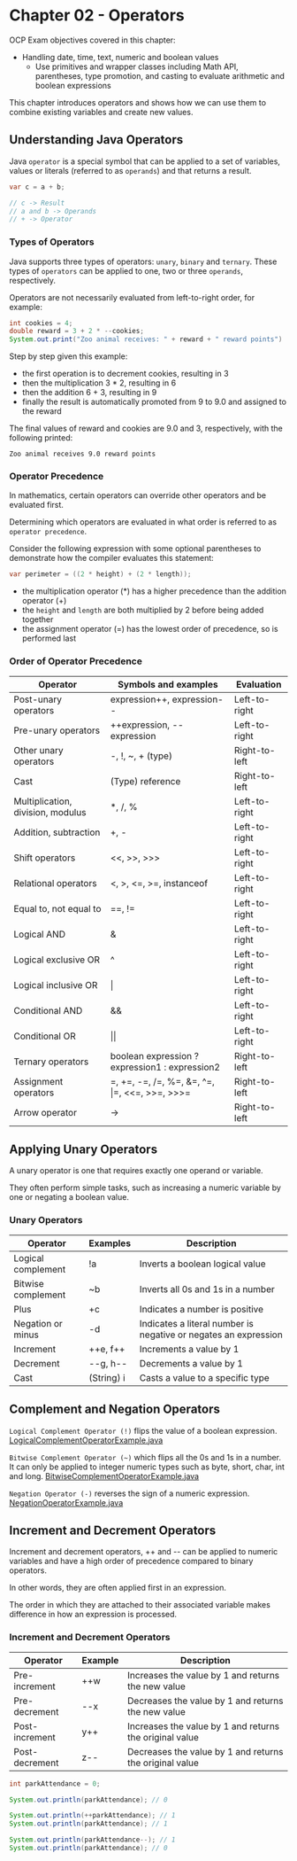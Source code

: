 # Chapter 02 - Operators

OCP Exam objectives covered in this chapter:

- Handling date, time, text, numeric and boolean values
  - Use primitives and wrapper classes including Math API, parentheses, type promotion, and casting to evaluate arithmetic and boolean expressions

This chapter introduces operators and shows how we can use them to combine existing variables and create new values.

## Understanding Java Operators

Java `operator` is a special symbol that can be applied to a set of variables, values or literals (referred to as `operands`) and that returns a result.

```java
var c = a + b;

// c -> Result
// a and b -> Operands
// + -> Operator
```

### Types of Operators

Java supports three types of operators: `unary`, `binary` and `ternary`. These types of `operators` can be applied to one, two or three `operands`, respectively.

Operators are not necessarily evaluated from left-to-right order, for example:

```java
int cookies = 4;
double reward = 3 + 2 * --cookies;
System.out.print("Zoo animal receives: " + reward + " reward points")
```

Step by step given this example:
- the first operation is to decrement cookies, resulting in 3
- then the multiplication 3 * 2, resulting in 6
- then the addition 6 + 3, resulting in 9
- finally the result is automatically promoted from 9 to 9.0 and assigned to the reward

The final values of reward and cookies are 9.0 and 3, respectively, with the following printed:

`Zoo animal receives 9.0 reward points`

### Operator Precedence

In mathematics, certain operators can override other operators and be evaluated first.

Determining which operators are evaluated in what order is referred to as `operator precedence`.

Consider the following expression with some optional parentheses to demonstrate how the compiler evaluates this statement:

```java
var perimeter = ((2 * height) + (2 * length));
```

- the multiplication operator (*) has a higher precedence than the addition operator (+)
- the `height` and `length` are both multiplied by 2 before being added together
- the assignment operator (=) has the lowest order of precedence, so is performed last

### Order of Operator Precedence

Operator | Symbols and examples | Evaluation
--- | --- | ---
Post-unary operators | expression++, expression-- | Left-to-right
Pre-unary operators | ++expression, --expression | Left-to-right
Other unary operators | -, !, ~, + (type) | Right-to-left
Cast | (Type) reference | Right-to-left
Multiplication, division, modulus | *, /, % | Left-to-right
Addition, subtraction | +, - | Left-to-right
Shift operators | <<, >>, >>> | Left-to-right
Relational operators | <, >, <=, >=, instanceof | Left-to-right
Equal to, not equal to | ==, != | Left-to-right
Logical AND | & | Left-to-right
Logical exclusive OR | ^ | Left-to-right
Logical inclusive OR | \| | Left-to-right
Conditional AND | && | Left-to-right
Conditional OR | \|\| | Left-to-right
Ternary operators | boolean expression ? expression1 : expression2 | Right-to-left
Assignment operators | =, +=, -=, /=, %=, &=, ^=, \|=, <<=, >>=, >>>= | Right-to-left
Arrow operator | -> | Right-to-left

## Applying Unary Operators

A unary operator is one that requires exactly one operand or variable.

They often perform simple tasks, such as increasing a numeric variable by one or negating a boolean value.

### Unary Operators

Operator | Examples | Description
--- | --- | ---
Logical complement | !a | Inverts a boolean logical value
Bitwise complement | ~b | Inverts all 0s and 1s in a number
Plus | +c | Indicates a number is positive
Negation or minus | -d | Indicates a literal number is negative or negates an expression
Increment | ++e, f++ | Increments a value by 1
Decrement | --g, h-- | Decrements a value by 1
Cast | (String) i | Casts a value to a specific type

## Complement and Negation Operators

`Logical Complement Operator (!)` flips the value of a boolean expression. [LogicalComplementOperatorExample.java](./LogicalComplementOperator.java)

`Bitwise Complement Operator (~)` which flips all the 0s and 1s in a number. It can only be applied to integer numeric types such as byte, short, char, int and long. [BitwiseComplementOperatorExample.java](./BitwiseComplementOperator.java)

`Negation Operator (-)` reverses the sign of a numeric expression. [NegationOperatorExample.java](./NegationOperatorExample.java)

## Increment and Decrement Operators

Increment and decrement operators, ++ and -- can be applied to numeric variables and have a high order of precedence compared to binary operators.

In other words, they are often applied first in an expression.

The order in which they are attached to their associated variable makes difference in how an expression is processed.

### Increment and Decrement Operators
Operator | Example | Description
--- | --- | ---
Pre-increment | ++w | Increases the value by 1 and returns the new value
Pre-decrement | --x | Decreases the value by 1 and returns the new value
Post-increment | y++ | Increases the value by 1 and returns the original value
Post-decrement | z-- | Decreases the value by 1 and returns the original value

```java
int parkAttendance = 0;

System.out.println(parkAttendance); // 0

System.out.println(++parkAttendance); // 1
System.out.println(parkAttendance); // 1

System.out.println(parkAttendance--); // 1
System.out.println(parkAttendance); // 0
```